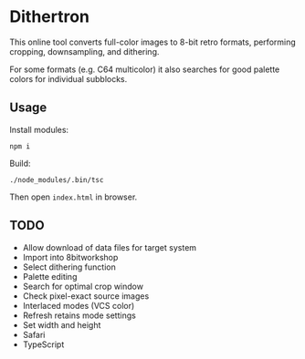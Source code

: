 Dithertron
==========

This online tool converts full-color images to 8-bit retro formats,
performing cropping, downsampling, and dithering.

For some formats (e.g. C64 multicolor) it also searches for good palette colors for individual subblocks.

Usage
-----

Install modules:
~~~~
npm i
~~~~
Build:
~~~~
./node_modules/.bin/tsc
~~~~

Then open `index.html` in browser.

TODO
----

* Allow download of data files for target system
* Import into 8bitworkshop
* Select dithering function
* Palette editing
* Search for optimal crop window
* Check pixel-exact source images
* Interlaced modes (VCS color)
* Refresh retains mode settings
* Set width and height
* Safari
* TypeScript
